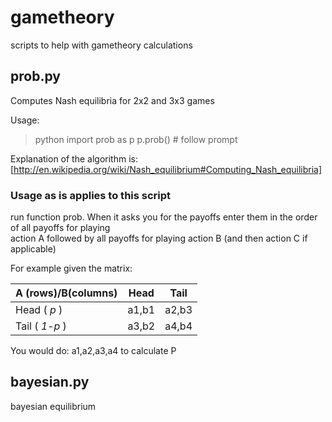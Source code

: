 gametheory
==========

scripts to help with gametheory calculations

prob.py
----------
Computes Nash equilibria for 2x2 and 3x3 games

Usage:
> python
> import prob as p
> p.prob() # follow prompt

Explanation of the algorithm is:
[http://en.wikipedia.org/wiki/Nash_equilibrium#Computing_Nash_equilibria]

### Usage as is applies to this script
run function prob. When it asks you for the payoffs enter them in the order of all payoffs for playing  
action A followed by all payoffs for playing action B (and then action C if applicable)

For example given the matrix:

A (rows)/B(columns) | Head | Tail
---|---|---
Head ( *p* ) | a1,b1 | a2,b3
Tail ( *1-p* )| a3,b2 | a4,b4

You would do: a1,a2,a3,a4 to calculate P

bayesian.py
----------

bayesian equilibrium

